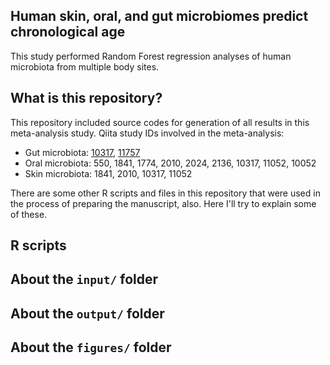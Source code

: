 Human skin, oral, and gut microbiomes predict chronological age
-----------------------
This study performed Random Forest regression analyses of human microbiota from multiple body sites.

## What is this repository?

This repository included source codes for generation of all results in this meta-analysis study.
Qiita study IDs involved in the meta-analysis: 
* Gut microbiota:
[10317](https://qiita.ucsd.edu/study/description/10317),
[11757](https://qiita.ucsd.edu/study/description/11757)
* Oral microbiota:
550, 1841, 1774, 2010, 2024, 2136, 10317, 11052, 10052
* Skin microbiota:
1841, 2010, 10317, 11052

There are some other R scripts and files in this repository that were used in
the process of preparing the manuscript, also. Here I'll try to explain some of
these.

## R scripts


## About the `input/` folder


## About the `output/` folder


## About the `figures/` folder
